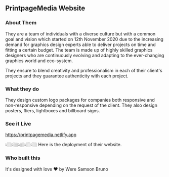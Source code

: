 ## PrintpageMedia Website

### About Them
They are a team of individuals with a diverse culture but with a common goal and vision which started on 12th November 2020 due to the increasing demand for graphics design experts able to deliver projects on time and fitting a certain budget. The team is made up of highly skilled graphics designers who are continuously evolving and adapting to the ever-changing graphics world and eco-system.

They ensure to blend creativity and professionalism in each of their client's projects and they guarantee authenticity with each project.
### What they do
They design custom logo packages for companies both responsive and non-responsive depending on the request of the client. They also design posters, fliers, lightboxes and billboard signs.

### See it Live
https://printpagemedia.netlify.app

👆🏼👆🏼👆🏼👆🏼👆🏼
Here is the deployment of their website. 

### Who built this
It's designed with love ❤️ by Were Samson Bruno 
